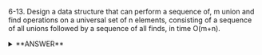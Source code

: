 ﻿6-13. Design a data structure that can perform a sequence of, m union and find operations on a universal set of n elements, consisting of a sequence of all unions followed by a sequence of all finds, in time O(m+n).


<details>
<summary>**ANSWER**</summary>
  <p>

  Union Sequence

  - First create a method that takes in a list of all edges to be unioned. 
  - For each edge in the list call the Find operation from Question 12 passing in the index of start vertex and index of the destination vertex. 

  Find Sequence

  - Next create another method that takes a params array of the index of each component to be found.
  - For each item in the array do the find operation as was mentionded in Question 12. 

  </p>
</details>